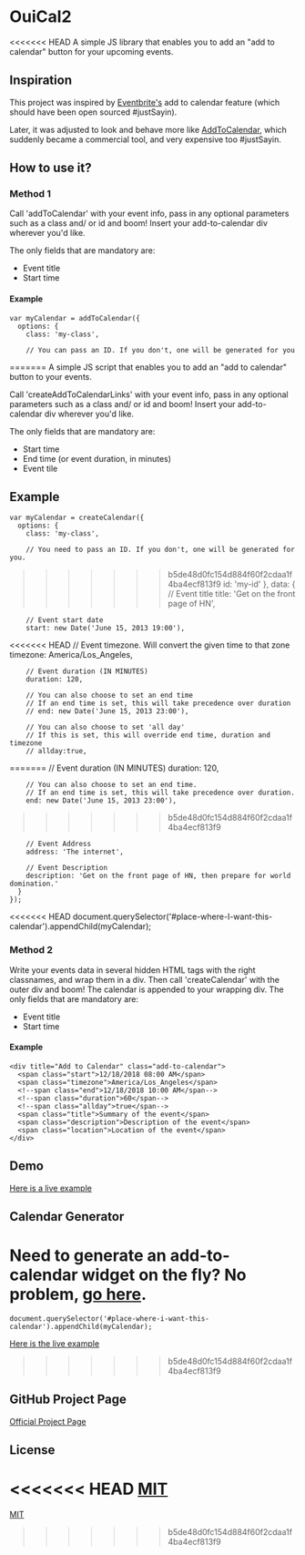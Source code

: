 # OuiCal2

<<<<<<< HEAD
A simple JS library that enables you to add an "add to calendar" button for your upcoming events.

## Inspiration

This project was inspired by [Eventbrite's](http://www.eventbrite.com/) add to calendar feature (which should have been open sourced #justSayin). 

Later, it was adjusted to look and behave more like [AddToCalendar](https://addtocalendar.com), which suddenly became a commercial tool, and very expensive too #justSayin.

## How to use it?

### Method 1

Call 'addToCalendar' with your event info, pass in any optional parameters such as a class and/ or id and boom! Insert your add-to-calendar div wherever you'd like.

The only fields that are mandatory are:

  - Event title
  - Start time

#### Example

    var myCalendar = addToCalendar({
      options: {
        class: 'my-class',
        
        // You can pass an ID. If you don't, one will be generated for you
=======
A simple JS script that enables you to add an "add to calendar" button to your events.

Call 'createAddToCalendarLinks' with your event info, pass in any optional parameters such as a class and/ or id and boom! Insert your add-to-calendar div wherever you'd like.

The only fields that are mandatory are:

  - Start time
  - End time (or event duration, in minutes)
  - Event tile

## Example

    var myCalendar = createCalendar({
      options: {
        class: 'my-class',
        
        // You need to pass an ID. If you don't, one will be generated for you.
>>>>>>> b5de48d0fc154d884f60f2cdaa1f4ba4ecf813f9
        id: 'my-id'
      },
      data: {
        // Event title
        title: 'Get on the front page of HN',

        // Event start date
        start: new Date('June 15, 2013 19:00'),
        
<<<<<<< HEAD
        // Event timezone. Will convert the given time to that zone
        timezone: America/Los_Angeles,          

        // Event duration (IN MINUTES)
        duration: 120,

        // You can also choose to set an end time
        // If an end time is set, this will take precedence over duration
        // end: new Date('June 15, 2013 23:00'), 
        
        // You can also choose to set 'all day'
        // If this is set, this will override end time, duration and timezone
        // allday:true,
=======
        // Event duration (IN MINUTES)
        duration: 120,

        // You can also choose to set an end time. 
        // If an end time is set, this will take precedence over duration.
        end: new Date('June 15, 2013 23:00'),     
>>>>>>> b5de48d0fc154d884f60f2cdaa1f4ba4ecf813f9

        // Event Address
        address: 'The internet',

        // Event Description
        description: 'Get on the front page of HN, then prepare for world domination.'
      }
    });

<<<<<<< HEAD
    document.querySelector('#place-where-I-want-this-calendar').appendChild(myCalendar);

### Method 2
  
Write your events data in several hidden HTML tags with the right classnames, and wrap them in a div. Then call 'createCalendar' with the outer div and boom! The calendar is appended to your wrapping div.
The only fields that are mandatory are:

  - Event title
  - Start time
  
  
#### Example  

    <div title="Add to Calendar" class="add-to-calendar">
      <span class="start">12/18/2018 08:00 AM</span>
      <span class="timezone">America/Los_Angeles</span>
      <!--span class="end">12/18/2018 10:00 AM</span-->
      <!--span class="duration">60</span-->
      <!--span class="allday">true</span-->
      <span class="title">Summary of the event</span>
      <span class="description">Description of the event</span>
      <span class="location">Location of the event</span>
    </div>
    
    
## Demo

[Here is a live example](http://carlsednaoui.github.io/add-to-calendar-buttons/example.html)



## Calendar Generator
Need to generate an add-to-calendar widget on the fly? No problem, [go here](http://carlsednaoui.github.io/add-to-calendar-buttons/generator/generator.html).
=======
    document.querySelector('#place-where-i-want-this-calendar').appendChild(myCalendar);

[Here is the live example](http://carlsednaoui.github.io/ouical/example.html)
>>>>>>> b5de48d0fc154d884f60f2cdaa1f4ba4ecf813f9

## GitHub Project Page
[Official Project Page](http://carlsednaoui.github.io/ouical/)

## License
<<<<<<< HEAD
[MIT](http://opensource.org/licenses/MIT)
=======
[MIT](http://opensource.org/licenses/MIT)
>>>>>>> b5de48d0fc154d884f60f2cdaa1f4ba4ecf813f9
